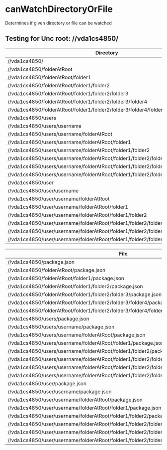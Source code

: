 # canWatchDirectoryOrFile

Determines if given directory or file can be watched

## Testing for Unc root: //vda1cs4850/

| Directory                                                                                     | canWatchDirectoryOrFile |
| --------------------------------------------------------------------------------------------- | ----------------------- |
| //vda1cs4850/                                                                                 | false                   |
| //vda1cs4850/folderAtRoot                                                                     | false                   |
| //vda1cs4850/folderAtRoot/folder1                                                             | true                    |
| //vda1cs4850/folderAtRoot/folder1/folder2                                                     | true                    |
| //vda1cs4850/folderAtRoot/folder1/folder2/folder3                                             | true                    |
| //vda1cs4850/folderAtRoot/folder1/folder2/folder3/folder4                                     | true                    |
| //vda1cs4850/folderAtRoot/folder1/folder2/folder3/folder4/folder5                             | true                    |
| //vda1cs4850/users                                                                            | false                   |
| //vda1cs4850/users/username                                                                   | false                   |
| //vda1cs4850/users/username/folderAtRoot                                                      | false                   |
| //vda1cs4850/users/username/folderAtRoot/folder1                                              | true                    |
| //vda1cs4850/users/username/folderAtRoot/folder1/folder2                                      | true                    |
| //vda1cs4850/users/username/folderAtRoot/folder1/folder2/folder3                              | true                    |
| //vda1cs4850/users/username/folderAtRoot/folder1/folder2/folder3/folder4                      | true                    |
| //vda1cs4850/users/username/folderAtRoot/folder1/folder2/folder3/folder4/folder5              | true                    |
| //vda1cs4850/user                                                                             | false                   |
| //vda1cs4850/user/username                                                                    | true                    |
| //vda1cs4850/user/username/folderAtRoot                                                       | true                    |
| //vda1cs4850/user/username/folderAtRoot/folder1                                               | true                    |
| //vda1cs4850/user/username/folderAtRoot/folder1/folder2                                       | true                    |
| //vda1cs4850/user/username/folderAtRoot/folder1/folder2/folder3                               | true                    |
| //vda1cs4850/user/username/folderAtRoot/folder1/folder2/folder3/folder4                       | true                    |
| //vda1cs4850/user/username/folderAtRoot/folder1/folder2/folder3/folder4/folder5               | true                    |

| File                                                                                          | canWatchDirectoryOrFile |
| --------------------------------------------------------------------------------------------- | ----------------------- |
| //vda1cs4850/package.json                                                                     | false                   |
| //vda1cs4850/folderAtRoot/package.json                                                        | true                    |
| //vda1cs4850/folderAtRoot/folder1/package.json                                                | true                    |
| //vda1cs4850/folderAtRoot/folder1/folder2/package.json                                        | true                    |
| //vda1cs4850/folderAtRoot/folder1/folder2/folder3/package.json                                | true                    |
| //vda1cs4850/folderAtRoot/folder1/folder2/folder3/folder4/package.json                        | true                    |
| //vda1cs4850/folderAtRoot/folder1/folder2/folder3/folder4/folder5/package.json                | true                    |
| //vda1cs4850/users/package.json                                                               | false                   |
| //vda1cs4850/users/username/package.json                                                      | false                   |
| //vda1cs4850/users/username/folderAtRoot/package.json                                         | true                    |
| //vda1cs4850/users/username/folderAtRoot/folder1/package.json                                 | true                    |
| //vda1cs4850/users/username/folderAtRoot/folder1/folder2/package.json                         | true                    |
| //vda1cs4850/users/username/folderAtRoot/folder1/folder2/folder3/package.json                 | true                    |
| //vda1cs4850/users/username/folderAtRoot/folder1/folder2/folder3/folder4/package.json         | true                    |
| //vda1cs4850/users/username/folderAtRoot/folder1/folder2/folder3/folder4/folder5/package.json | true                    |
| //vda1cs4850/user/package.json                                                                | true                    |
| //vda1cs4850/user/username/package.json                                                       | true                    |
| //vda1cs4850/user/username/folderAtRoot/package.json                                          | true                    |
| //vda1cs4850/user/username/folderAtRoot/folder1/package.json                                  | true                    |
| //vda1cs4850/user/username/folderAtRoot/folder1/folder2/package.json                          | true                    |
| //vda1cs4850/user/username/folderAtRoot/folder1/folder2/folder3/package.json                  | true                    |
| //vda1cs4850/user/username/folderAtRoot/folder1/folder2/folder3/folder4/package.json          | true                    |
| //vda1cs4850/user/username/folderAtRoot/folder1/folder2/folder3/folder4/folder5/package.json  | true                    |

